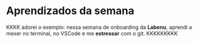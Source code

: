 # Aprendizados da semana
KKKK adorei o exemplo: nessa semana de onboarding da **Labenu**,
aprendi a mexer no terminal, no VSCode e me **estressar** com o git. 
KKKKKKKKK